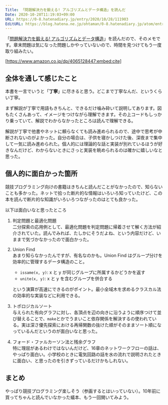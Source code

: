 ```yaml
---
Title: 「問題解決力を鍛える! アルゴリズムとデータ構造」を読んだ
Date: 2020-10-28T11:19:03+09:00
URL: https://0-8.hatenadiary.jp/entry/2020/10/28/111903
EditURL: https://blog.hatena.ne.jp/ohtaman/0-8.hatenadiary.jp/atom/entry/26006613646014849
---
```


「[問題解決力を鍛える! アルゴリズムとデータ構造](https://www.amazon.co.jp/dp/4065128447)」を読んだので、そのメモです。章末問題は気になった問題しかやっていないので、時間を見つけてもう一度取り組みたい。

[https://www.amazon.co.jp/dp/4065128447:embed:cite]

## 全体を通して感じたこと

本書を一言でいうと「**丁寧**」に尽きると思う。どこまで丁寧なんだ、というくらい丁寧。

まず解説が丁寧で用語もきちんと、できるだけ噛み砕いて説明してあります。図もたくさんあって、イメージをつけながら理解できます。その上コードもしっかり乗っていて、解説でわからなかったところは読んで理解できる。

解説が丁寧で他書やネットに頼らなくても読み進められるので、途中で思考が中断されないのがよかった。自分の場合は、子供を寝かしつけた後、深夜まで集中して一気に読み進められた。個人的には理論的な話と実装が別れているほうが好きなんだけど、わからないときにさっと実装を眺められるのは確かに嬉しいなと思った。

## 個人的に面白かった箇所

競技プログラミング向けの書籍はきちんと読んだことがなかったので、知らないことも多かった。ネットで拾った断片的な情報はいろいろ知っていたけど、この本を読んで断片的な知識がいろいろつながったのはとても良かった。

以下は面白いなと思ったところ

1. 判定問題と最適化問題<br>
    二分探索の応用例として、最適化問題を判定問題に帰着させて解く方法が紹介されていた。読んでみれば、たしかにそうだよね、という内容だけど、いままで気づかなかったので面白かった。

2. Union Find<br>
    あまり知らなかったんですが、有名なのかも。Union Find はグループ分けを効率的に管理するデータ構造のこと。

    - `issame(x, y)`: x と y が同じグループに所属するかどうかを返す
    - `unite(x, y)`: x と y を含むグループを併合する

   という演算が高速にできるのがポイント。最小全域木を求めるクラスカル法の効率的な実装などに利用できる。

3. トポロジカルソート<br>
   与えられた有向グラフに対し、各頂点を辺の向きに沿うように順序つけて並び替えることで、`make`とかでうまいこと依存関係を解決するの使われている。実は深さ優先探索における再帰関数の抜けた順がそのままソート順になっているんだというのが面白いなと思った。

4. フォード・ファルカーソン法と残余グラフ<br>
   特に理屈があるわけではないんだけど、16章のネットワークフローの話は、やっぱり面白い。小学校のときに電気回路の話を水の流れで説明されたときに面白い、と思ったのを引きずっているだけかもしれない。

## まとめ

やっぱり競技プログラミング楽しそう（参画するとはいっていない）。10年前に買ってちゃんと読んでいなかった蟻本、もう一回開いてみよう。
